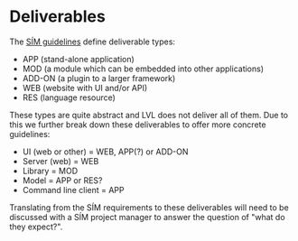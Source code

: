 # Deliverables
The [SÍM guidelines](https://docs.google.com/document/d/1O_yhAnMVft6AJNoRjOFFRwnZKN8YmEE6GNM_8w1tq14/edit) define deliverable types:
- APP (stand-alone application)
- MOD (a module which can be embedded into other applications)
- ADD-ON (a plugin to a larger framework)
- WEB (website with UI and/or API)
- RES (language resource)

These types are quite abstract and LVL does not deliver all of them.
Due to this we further break down these deliverables to offer more concrete guidelines:
- UI (web or other) = WEB, APP(?) or ADD-ON
- Server (web) = WEB
- Library = MOD
- Model = APP or RES?
- Command line client = APP

Translating from the SÍM requirements to these deliverables will need to be discussed with a SÍM project manager to answer the question of "what do they expect?".
